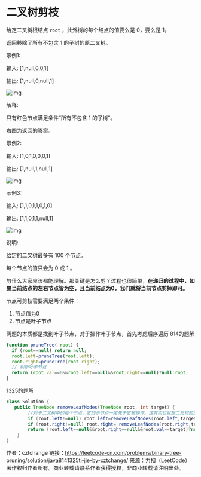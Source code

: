 # 二叉树剪枝

给定二叉树根结点 `root` ，此外树的每个结点的值要么是 0，要么是 1。

返回移除了所有不包含 1 的子树的原二叉树。

示例1:

输入: [1,null,0,0,1]

输出: [1,null,0,null,1]

 ![img](https://mmbiz.qpic.cn/mmbiz_png/cXoa07I9qrmJqvuwGa1fVeic5Dv65rRiavfb9H3MC2MwciaYPRsdkoicJwEHpMYFoch2GibFWxbAh3UESicvUjTjXsbA/640?wx_fmt=png&tp=webp&wxfrom=5&wx_lazy=1&wx_co=1)

解释: 

只有红色节点满足条件“所有不包含 1 的子树”。

右图为返回的答案。





示例2:

输入: [1,0,1,0,0,0,1]

输出: [1,null,1,null,1]

![img](https://mmbiz.qpic.cn/mmbiz_png/cXoa07I9qrmJqvuwGa1fVeic5Dv65rRiavef1icJIiaZdozcHibjquEokbVrq7UABgVicBDUEpT6DrFrkmTNTKR9A2Qg/640?wx_fmt=png&tp=webp&wxfrom=5&wx_lazy=1&wx_co=1)





示例3:

输入: [1,1,0,1,1,0,1,0]

输出: [1,1,0,1,1,null,1]

![img](https://mmbiz.qpic.cn/mmbiz_png/cXoa07I9qrmJqvuwGa1fVeic5Dv65rRiavM87DeAMZib2XI25ChnkmJuzpjg6CIXcqAPIlKITQdnnL0wbHtxLts0A/640?wx_fmt=png&tp=webp&wxfrom=5&wx_lazy=1&wx_co=1)



说明:

给定的二叉树最多有 100 个节点。

每个节点的值只会为 0 或 1 。



剪什么大家应该都能理解。那关键是怎么剪？过程也很简单，**在递归的过程中，如果当前结点的左右节点皆为空，且当前结点为0，我们就将当前节点剪掉即可。**



节点可剪枝需要满足两个条件：

1. 节点值为0
2. 节点是叶子节点





两题的本质都是找到叶子节点，对于操作叶子节点，首先考虑后序遍历
814的题解

```js
function pruneTree( root) {
  if (root==null) return null;
  root.left=pruneTree(root.left);
  root.right=pruneTree(root.right);
  // 判断叶子节点
  return (root.val==0&&root.left==null&&root.right==null)?null:root;
}
```


1325的题解

```java
class Solution {
   public TreeNode removeLeafNodes(TreeNode root, int target) {
        //对于二叉树中的每个节点，它的子节点一定先于它被操作。这其实也就是二叉树的后序遍历。
        if (root.left!=null) root.left=removeLeafNodes(root.left,target);
        if (root.right!=null) root.right= removeLeafNodes(root.right,target);
        return (root.left==null&&root.right==null&&root.val==target)?null:root;
    }
}
```





作者：cztchange
链接：https://leetcode-cn.com/problems/binary-tree-pruning/solution/java8141325ti-jie-by-cztchange/
来源：力扣（LeetCode）
著作权归作者所有。商业转载请联系作者获得授权，非商业转载请注明出处。



